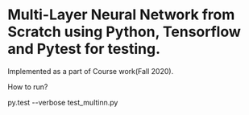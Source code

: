 # Multi-Layer Neural Network from Scratch using Python, Tensorflow and Pytest for testing.
Implemented as a part of Course work(Fall 2020).

How to run?

py.test --verbose test_multinn.py
